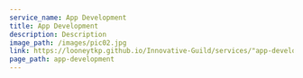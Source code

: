 ```yaml
---
service_name: App Development
title: App Development
description: Description
image_path: /images/pic02.jpg
link: https://looneytkp.github.io/Innovative-Guild/services/"app-development"/
page_path: app-development
---
```

